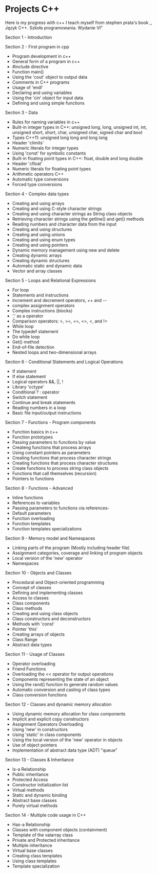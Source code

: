 # Projects C++

Here is my progress with c++
I teach myself from stephen prata's book ,, Język C++. Szkoła programowania. Wydanie VI"

Section 1 - Introduction

Section 2 - First program in cpp
- Program development in c++
- General form of a program in c++
- #include directive
- Function main()
- Using the 'cout' object to output data
- Comments in C++ programs
- Usage of 'endl'
- Declaring and using variables
- Using the 'cin' object for input data
- Defining and using simple functions

Section 3 - Data
- Rules for naming variables in c++
- Built-in integer types in C++: unsigned long, long, unsigned int, int, unsigned short, short, char, unsigned char, signed char and bool
- Types C++11: unsigned long long and long long
- Header 'climits' 
- Numeric literals for integer types
- Using 'const' for symbolic constants
- Built-in floating point types in C++: float, double and long double
- Header 'cfloat'
- Numeric literals for floating point types
- Arithmetic operators C++
- Automatic type conversions
- Forced type conversions 

Section 4 - Complex data types
- Creating and using arrays
- Creating and using C-style character strings
- Creating and using character strings as String class objects
- Retrieving character strings using the getline() and get() methods
- Reading numbers and character data from the input
- Creating and using structures
- Creating and using unions
- Creating and using enum types
- Creating and using pointers
- Dynamic memory management using new and delete
- Creating dynamic arrays
- Creating dynamic structures
- Automatic static and dynamic data
- Vector and array classes

Section 5 - Loops and Relational Expressions
- For loop
- Statements and instructions
- Increment and decrement operators, ++ and --
- complex assignment operators
- Complex instructions (blocks)
- ',' as a operator
- Comparison operators: >, >=, ==, <=, <, and !=
- While loop
- The typedef statement
- Do while loop
- Get() method
- End-of-file detection
- Nested loops and two-dimensional arrays

Section 6 - Conditional Statements and Logical Operations
- If statement
- If else statement
- Logical operators &&, ||, !
- Library 'cctype'
- Conditional ? : operator
- Switch statement
- Continue and break statements
- Reading numbers in a loop
- Basic file input/output instructions

Section 7 - Functions - Program components
- Function basics in c++
- Function prototypes
- Passing parameters to functions by value
- Createng functions that process arrays
- Using constant pointers as parameters
- Creating functions that process character strings
- Creating functions that process character structures
- Create functions to process string class objects
- Functions that call themselves (recursion)
- Pointers to functions

Section 8 - Functions - Advanced
- Inline functions
- References to variables
- Passing parameters to functions via references- 
- Default parameters
- Function overloading
- Function templates
- Function templates specializations

Section 9 - Memory model and Namespaces
- Linking parts of the program (Mostly including header file)
- Assignment categories, coverage and linking of program objects
- Local version of the 'new' operator
- Namespaces

Section 10 - Objects and Classes 
- Procedural and Object-oriented programming
- Concept of classes
- Defining and implementing classes
- Access to classes
- Class components
- Class methods
- Creating and using class objects
- Class constructors and deconstructors
- Methods with 'const'
- Pointer 'this'
- Creating arrays of objects
- Class Range
- Abstract data types

Section 11 - Usage of Classes  
- Operator overloading
- Friend Functions
- Overloading the << operator for output operations
- Components representing the state of an object
- Using the rand() function to generate random values
- Automatic conversion and casting of class types
- Class conversion functions

Section 12 - Classes and dynamic memory allocation  
- Using dynamic memory allocation for class components
- Implicit and explicit copy constructors
- Assignment Operators Overloading
- Using 'new' in constructors
- Using 'static' in class components
- Using the local version of the 'new' operator in objects
- Use of object pointers
- Implementation of abstract data type (ADT) "queue"

Section 13 - Classes & Inheritance
- Is-a Relationship
- Public inheritance
- Protected Access
- Constructor initialization list
- Virtual methods
- Static and dynamic binding
- Abstract base classes
- Purely virtual methods

Section 14 - Multiple code usage in C++
- Has-a Relationship
- Classes with component objects (containment)
- Template of the valarray class
- Private and Protected inheritance
- Multiple inheritance
- Virtual base classes
- Creating class templates
- Using class templates
- Template specialization
